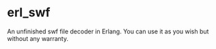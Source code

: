 erl_swf
=======

An unfinished swf file decoder in Erlang.
You can use it as you wish but without any warranty.
